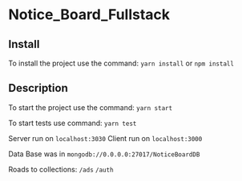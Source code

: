 # Notice_Board_Fullstack

## Install

To install the project use the command: `yarn install` or `npm install`

## Description

To start the project use the command: `yarn start`

To start tests use command: `yarn test`


Server run on `localhost:3030`
Client run on `localhost:3000`

Data Base was in `mongodb://0.0.0.0:27017/NoticeBoardDB`

Roads to collections: `/ads` `/auth`